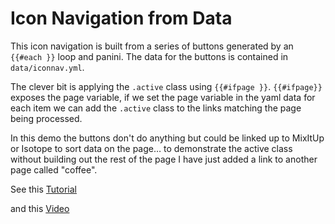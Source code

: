 # Icon Navigation from Data

This icon navigation is built from a series of buttons generated by an `{{#each }}` loop and panini.  The data for the buttons is contained in `data/iconnav.yml`.

The clever bit is applying the `.active` class using `{{#ifpage }}`.  `{{#ifpage}}` exposes the page variable, if we set the page variable in the yaml data for each item we can add the `.active` class to the links matching the page being processed.

In this demo the buttons don't do anything but could be linked up to MixItUp or Isotope to sort data on the page… to demonstrate the active class without building out the rest of the page I have just added a link to another page called "coffee".

See this [Tutorial](https://zurb.com/university/lessons/advanced-panini-tips-and-tricks)

and this [Video](https://www.youtube.com/watch?v=aozyoRwX-Lo)

